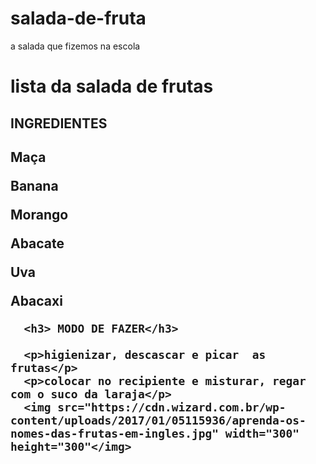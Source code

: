 # salada-de-fruta
a salada que fizemos na escola 
<!DOCTYPE.ml>
<html lang="PT-BR">
  <head>
    <meta charset="UTF-8">
    <title>salada de frutas</title>
  </head>
  
  <body>
    <h1 style="text-aling: center">lista da salada de frutas</h1>
    <H2>INGREDIENTES<h2>
      <p>Maça</p>
      <p>Banana</p>
      <p>Morango</p>
      <p>Abacate</p>
      <p>Uva</p>
      <p>Abacaxi</p>
      
      <h3> MODO DE FAZER</h3>
      
      <p>higienizar, descascar e picar  as frutas</p>
      <p>colocar no recipiente e misturar, regar com o suco da laraja</p>
      <img src="https://cdn.wizard.com.br/wp-content/uploads/2017/01/05115936/aprenda-os-nomes-das-frutas-em-ingles.jpg" width="300"  height="300"</img>
